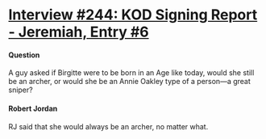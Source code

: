# [Interview #244: KOD Signing Report - Jeremiah, Entry #6](https://www.theoryland.com/intvmain.php?i=244#6)

#### Question

A guy asked if Birgitte were to be born in an Age like today, would she still be an archer, or would she be an Annie Oakley type of a person—a great sniper?

#### Robert Jordan

RJ said that she would always be an archer, no matter what.

